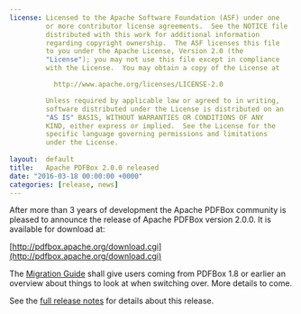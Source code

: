 ```yaml
---
license: Licensed to the Apache Software Foundation (ASF) under one
         or more contributor license agreements.  See the NOTICE file
         distributed with this work for additional information
         regarding copyright ownership.  The ASF licenses this file
         to you under the Apache License, Version 2.0 (the
         "License"); you may not use this file except in compliance
         with the License.  You may obtain a copy of the License at

           http://www.apache.org/licenses/LICENSE-2.0

         Unless required by applicable law or agreed to in writing,
         software distributed under the License is distributed on an
         "AS IS" BASIS, WITHOUT WARRANTIES OR CONDITIONS OF ANY
         KIND, either express or implied.  See the License for the
         specific language governing permissions and limitations
         under the License.
         
layout:  default
title:   Apache PDFBox 2.0.0 released
date: "2016-03-18 00:00:00 +0000"
categories: [release, news]
---
```


After more than 3 years of development the Apache PDFBox community is pleased to 
announce the release of Apache PDFBox version 2.0.0. It is available for download at:

[http://pdfbox.apache.org/download.cgi](http://pdfbox.apache.org/download.cgi)

The [Migration Guide](http://pdfbox.apache.org/2.0/migration.html) shall give users coming from
PDFBox 1.8 or earlier an overview about things to look at when switching over. More details to come.

See the [full release notes](https://issues.apache.org/jira/secure/ReleaseNote.jspa?projectId=12310760&version=12319281) for details about this release.
